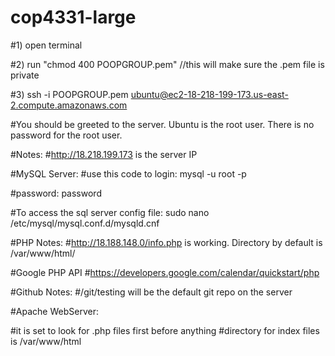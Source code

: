 # cop4331-large

#1) open terminal

#2) run "chmod 400 POOPGROUP.pem" //this will make sure the .pem file is private

#3) ssh -i POOPGROUP.pem ubuntu@ec2-18-218-199-173.us-east-2.compute.amazonaws.com

#You should be greeted to the server.  Ubuntu is the root user.  There is no password for the root user.


#Notes:
#http://18.218.199.173 is the server IP


#MySQL Server:
#use this code to login: mysql -u root -p

#password:  password

#To access the sql server config file: sudo nano /etc/mysql/mysql.conf.d/mysqld.cnf

#PHP Notes:
#http://18.188.148.0/info.php is working.  Directory by default is /var/www/html/

#Google PHP API
#https://developers.google.com/calendar/quickstart/php


#Github Notes:
#/git/testing will be the default git repo on the server

#Apache WebServer:

#it is set to look for .php files first before anything
#directory for index files is /var/www/html

